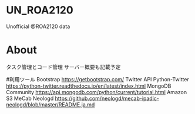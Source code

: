 # UN_ROA2120
Unofficial @ROA2120 data

# About
タスク管理とコード管理
サーバー概要も記載予定



#利用ツール
Bootstrap https://getbootstrap.com/
Twitter API
Python-Twitter https://python-twitter.readthedocs.io/en/latest/index.html
MongoDB Community https://api.mongodb.com/python/current/tutorial.html
Amazon S3
MeCab
Neologd https://github.com/neologd/mecab-ipadic-neologd/blob/master/README.ja.md
